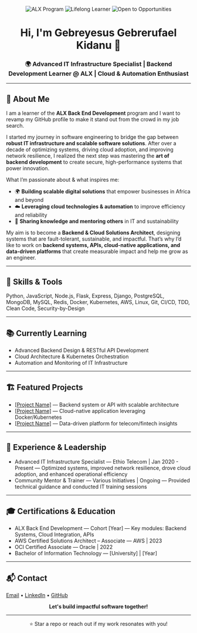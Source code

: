 <!--
ALX GitHub Profile README Template - Personalized Version
-->

<p align="center">
  <img src="https://img.shields.io/badge/ALX-Back%20End%20Development-red?style=for-the-badge" alt="ALX Program" />
  <img src="https://img.shields.io/badge/Learner-Lifelong-blue?style=for-the-badge" alt="Lifelong Learner" />
  <img src="https://img.shields.io/badge/Open%20to-Opportunities-success?style=for-the-badge" alt="Open to Opportunities" />
</p>

<h1 align="center">Hi, I'm Gebreyesus Gebrerufael Kidanu 👋</h1>
<h3 align="center">🌍 Advanced IT Infrastructure Specialist | Backend Development Learner @ ALX | Cloud & Automation Enthusiast</h3>

<hr/>

<h2 id="intro">🚀 About Me</h2>
<p>
I am a learner of the <b>ALX Back End Development</b> program and I want to revamp my GitHub profile to make it stand out from the crowd in my job search.
</p>
<p>
I started my journey in software engineering to bridge the gap between <b>robust IT infrastructure and scalable software solutions</b>. After over a decade of optimizing systems, driving cloud adoption, and improving network resilience, I realized the next step was mastering the <b>art of backend development</b> to create secure, high-performance systems that power innovation.
</p>
<p>
What I’m passionate about & what inspires me:
<ul>
  <li>🌍 <b>Building scalable digital solutions</b> that empower businesses in Africa and beyond</li>
  <li>☁️ <b>Leveraging cloud technologies & automation</b> to improve efficiency and reliability</li>
  <li>🤝 <b>Sharing knowledge and mentoring others</b> in IT and sustainability</li>
</ul>
</p>
<p>
My aim is to become a <b>Backend & Cloud Solutions Architect</b>, designing systems that are fault-tolerant, sustainable, and impactful. That’s why I’d like to work on <b>backend systems, APIs, cloud-native applications, and data-driven platforms</b> that create measurable impact and help me grow as an engineer.
</p>

<hr/>

<h2 id="skills">🧰 Skills & Tools</h2>
<p>
Python, JavaScript, Node.js, Flask, Express, Django, PostgreSQL, MongoDB, MySQL, Redis, Docker, Kubernetes, AWS, Linux, Git, CI/CD, TDD, Clean Code, Security-by-Design
</p>

<hr/>

<h2 id="learning">📚 Currently Learning</h2>
<ul>
  <li>Advanced Backend Design & RESTful API Development</li>
  <li>Cloud Architecture & Kubernetes Orchestration</li>
  <li>Automation and Monitoring of IT Infrastructure</li>
</ul>

<hr/>

<h2 id="featured-projects">🏗️ Featured Projects</h2>
<ul>
  <li><a href="[Project Link]">[Project Name]</a> — Backend system or API with scalable architecture</li>
  <li><a href="[Project Link]">[Project Name]</a> — Cloud-native application leveraging Docker/Kubernetes</li>
  <li><a href="[Project Link]">[Project Name]</a> — Data-driven platform for telecom/fintech insights</li>
</ul>

<hr/>

<h2 id="experience">💼 Experience & Leadership</h2>
<ul>
  <li>Advanced IT Infrastructure Specialist — Ethio Telecom | Jan 2020 - Present — Optimized systems, improved network resilience, drove cloud adoption, and enhanced operational efficiency</li>
  <li>Community Mentor & Trainer — Various Initiatives | Ongoing — Provided technical guidance and conducted IT training sessions</li>
</ul>

<hr/>

<h2 id="certs">🎓 Certifications & Education</h2>
<ul>
  <li>ALX Back End Development — Cohort [Year] — Key modules: Backend Systems, Cloud Integration, APIs</li>
  <li>AWS Certified Solutions Architect – Associate — AWS | 2023</li>
  <li>OCI Certified Associate — Oracle | 2022</li>
  <li>Bachelor of Information Technology — [University] | [Year]</li>
</ul>

<hr/>

<h2 id="contact">📬 Contact</h2>
<p>
  <a href="mailto:kidanu.gebreyesus@gmail.com">Email</a> •
  <a href="https://www.linkedin.com/in/gebreyesus-gebrerufael">LinkedIn</a> •
    <a href="https://github.com/gebreyesus21">GitHub</a>
</p>

<p align="center"><b>Let's build impactful software together!</b></p>

<hr/>
<p align="center">⭐ Star a repo or reach out if my work resonates with you!</p>
